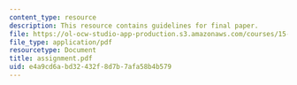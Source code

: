 ```yaml
---
content_type: resource
description: This resource contains guidelines for final paper.
file: https://ol-ocw-studio-app-production.s3.amazonaws.com/courses/15-980j-organizing-for-innovative-product-development-spring-2007/e4a9cd6abd32432f8d7b7afa58b4b579_assignment.pdf
file_type: application/pdf
resourcetype: Document
title: assignment.pdf
uid: e4a9cd6a-bd32-432f-8d7b-7afa58b4b579
---
```

